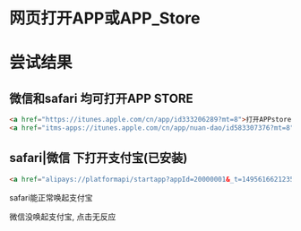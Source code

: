 # 网页打开APP或APP_Store

# 尝试结果

## 微信和safari 均可打开APP STORE

```html
<a href="https://itunes.apple.com/cn/app/id333206289?mt=8">打开APPstore的 支付宝</a>
<a href="itms-apps://itunes.apple.com/cn/app/nuan-dao/id583307376?mt=8">打开APPstore的 暖岛</a>

```

## safari|微信 下打开支付宝(已安装)

```html
<a href="alipays://platformapi/startapp?appId=20000001&_t=1495616621235">跳转到支付宝</a>
```
safari能正常唤起支付宝

微信没唤起支付宝, 点击无反应 

## 